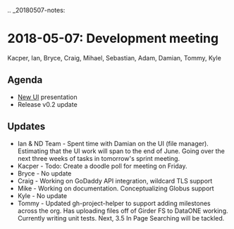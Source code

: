 .. _20180507-notes:

2018-05-07: Development meeting
===============================
Kacper, Ian, Bryce, Craig, Mihael, Sebastian, Adam, Damian, Tommy, Kyle

Agenda
------
* [New UI](https://newdashboard.dev.wholetale.org) presentation
* Release v0.2 update

Updates
-------

* Ian & ND Team - Spent time with Damian on the UI (file manager). Estimating that the UI work will span to the end of June. Going over the next three weeks of tasks in tomorrow's sprint meeting.
* Kacper - Todo: Create a doodle poll for meeting on Friday. 
* Bryce - No update
* Craig - Working on GoDaddy API integration, wildcard TLS support
* Mike - Working on documentation. Conceptualizing Globus support
* Kyle - No update
* Tommy - Updated gh-project-helper to support adding milestones across the org. Has uploading files off of Girder FS to DataONE working. Currently writing unit tests. Next, 3.5 In Page Searching will be tackled.



